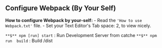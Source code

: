 ## Configure Webpack (By Your Self)

**How to configure Webpack by your-self:**
	- Read the 	`'How to use Webpack.txt'` 	file.
	- Set your Text Editor's Tab space: 2, 	to view nicely.


`**$** npm [run] start` 				: Run Development Server from catche
`**$** npm run 	build` 					: Build /dist


